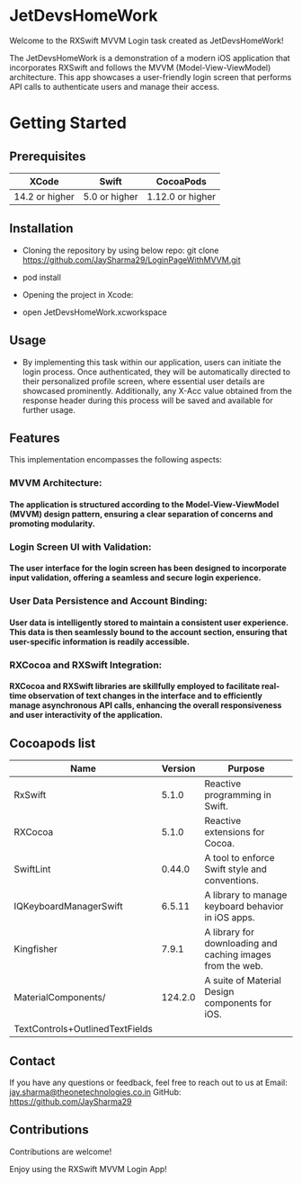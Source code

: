 # JetDevsHomeWork

Welcome to the RXSwift MVVM Login task created as JetDevsHomeWork!

The JetDevsHomeWork is a demonstration of a modern iOS application that incorporates RXSwift and follows the MVVM (Model-View-ViewModel) architecture. This app showcases a user-friendly login screen that performs API calls to authenticate users and manage their access.

# Getting Started

## Prerequisites


|      XCode     |     Swift     |    CocoaPods     | 
|----------------|---------------|------------------|
| 14.2 or higher | 5.0 or higher | 1.12.0 or higher |


## Installation

- Cloning the repository by using below repo:
git clone https://github.com/JaySharma29/LoginPageWithMVVM.git

- pod install
- Opening the project in Xcode:
- open JetDevsHomeWork.xcworkspace

## Usage

- By implementing this task within our application, users can initiate the login process. Once authenticated, they will be automatically directed to their personalized profile screen, where essential user details are showcased prominently. Additionally, any X-Acc value obtained from the response header during this process will be saved and available for further usage.

## Features

This implementation encompasses the following aspects:

### MVVM Architecture: 
#### The application is structured according to the Model-View-ViewModel (MVVM) design pattern, ensuring a clear separation of concerns and promoting modularity.

### Login Screen UI with Validation: 
#### The user interface for the login screen has been designed to incorporate input validation, offering a seamless and secure login experience.

### User Data Persistence and Account Binding: 
#### User data is intelligently stored to maintain a consistent user experience. This data is then seamlessly bound to the account section, ensuring that user-specific information is readily accessible.

### RXCocoa and RXSwift Integration: 
#### RXCocoa and RXSwift libraries are skillfully employed to facilitate real-time observation of text changes in the interface and to efficiently manage asynchronous API calls, enhancing the overall responsiveness and user interactivity of the application.

## Cocoapods list
    
  |               Name              |     Version    |                         Purpose                             |
  |---------------------------------|----------------|-------------------------------------------------------------|
  |             RxSwift             |      5.1.0     | Reactive programming in Swift.                              |
  |            RXCocoa              |      5.1.0     | Reactive extensions for Cocoa.                              |
  |             SwiftLint           |     0.44.0     | A tool to enforce Swift style and conventions.              |
  |      IQKeyboardManagerSwift     |     6.5.11     | A library to manage keyboard behavior in iOS apps.          |
  |           Kingfisher            |     7.9.1      | A library for downloading and caching images from the web.  |
  |  MaterialComponents/            |    124.2.0     | A suite of Material Design components for iOS.              |
  | TextControls+OutlinedTextFields |                |                                                             |
  
## Contact

If you have any questions or feedback, feel free to reach out to us at
Email: jay.sharma@theonetechnologies.co.in
GitHub: https://github.com/JaySharma29

## Contributions

Contributions are welcome!

Enjoy using the RXSwift MVVM Login App!
